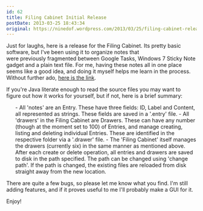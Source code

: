 ```yaml
---
id: 62
title: Filing Cabinet Initial Release
postDate: 2013-03-25 18:43:34
original: https://ninedof.wordpress.com/2013/03/25/filing-cabinet-release-v0-1/
---
```


Just for laughs, here is a release for the Filing Cabinet. Its pretty basic software, but I've been using it to organize notes that were previously fragmented between Google Tasks, Windows 7 Sticky Note gadget and a plain text file. For me, having these notes all in one place seems like a good idea, and doing it myself helps me learn in the process. Without further ado,  [here is the link](https://www.dropbox.com/s/fn2z12rfd21qkcw/FilingCabinet%20release%200.1.zip).

If you're Java literate enough to read the source files you may want to figure out how it works for yourself, but if not, here is a brief summary:
<ol>
	- <span style="line-height:12px;">All 'notes' are an Entry. These have three fields: ID, Label and Content, all represented as strings. These fields are saved in a '.entry' file.</span>
	- All 'drawers' in the Filing Cabinet are Drawers. These can have any number (though at the moment set to 100) of Entries, and manage creating, listing and deleting individual Entries. These are identified in the respective folder via a '.drawer' file.
	- The 'Filing Cabinet' itself manages the drawers (currently six) in the same manner as mentioned above. After each create or delete operation, all entries and drawers are saved to disk in the path specified. The path can be changed using 'change path'. If the path is changed, the existing files are reloaded from disk straight away from the new location.
</ol>
There are quite a few bugs, so please let me know what you find. I'm still adding features, and if it proves useful to me I'll probably make a GUI for it.

Enjoy!
